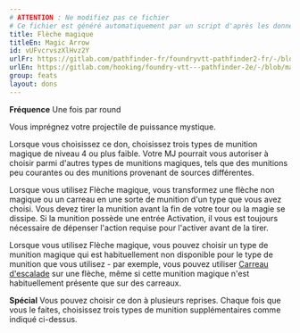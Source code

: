 ```yaml
---
# ATTENTION : Ne modifiez pas ce fichier
# Ce fichier est généré automatiquement par un script d'après les données du module Foundry VTT officiel et de sa traduction
title: Flèche magique
titleEn: Magic Arrow
id: vUFvcrvszXlHvz2Y
urlFr: https://gitlab.com/pathfinder-fr/foundryvtt-pathfinder2-fr/-/blob/master/data/feats/vUFvcrvszXlHvz2Y.htm
urlEn: https://gitlab.com/hooking/foundry-vtt---pathfinder-2e/-/blob/master/packs/data/feats.db/magic-arrow.json
group: feats
layout: dons
---
```

**Fréquence** Une fois par round

Vous imprégnez votre projectile de puissance mystique.

Lorsque vous choisissez ce don, choisissez trois types de munition magique de niveau 4 ou plus faible. Votre MJ pourrait vous autoriser à choisir parmi d'autres types de munitions magiques, tels que des munitions peu courantes ou des munitions provenant de sources différentes.

Lorsque vous utilisez Flèche magique, vous transformez une flèche non magique ou un carreau en une sorte de munition d'un type que vous avez choisi. Vous devez tirer la munition avant la fin de votre tour ou la magie se dissipe. Si la munition possède une entrée Activation, il vous est toujours nécessaire de dépenser l'action requise pour l'activer avant de la tirer.

Lorsque vous utilisez Flèche magique, vous pouvez choisir un type de munition magique qui est habituellement non disponible pour  le type de munition que vous utilisez - par exemple, vous pouvez utiliser [Carreau d'escalade](../equipment/carreau-d-escalade.md) sur une flèche, même si cette munition magique n'est habituellement présente que sur des carreaux.

**Spécial** Vous pouvez choisir ce don à plusieurs reprises. Chaque fois que vous le faites, choisissez trois types de munition supplémentaires comme indiqué ci-dessus.


